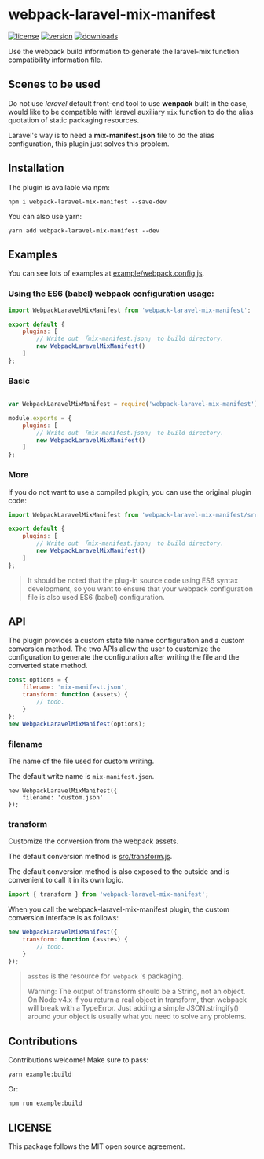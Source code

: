 # webpack-laravel-mix-manifest

[![license](https://img.shields.io/npm/l/webpack-laravel-mix-manifest.svg)](https://github.com/medz/webpack-laravel-mix-manifest)
[![version](https://img.shields.io/npm/v/webpack-laravel-mix-manifest.svg)](https://www.npmjs.com/package/webpack-laravel-mix-manifest)
[![downloads](https://img.shields.io/npm/dt/webpack-laravel-mix-manifest.svg)](https://www.npmjs.com/package/webpack-laravel-mix-manifest)

Use the webpack build information to generate the laravel-mix function compatibility information file.

## Scenes to be used

Do not use *laravel* default front-end tool to use **wenpack** built in the case, would like to be compatible with laravel auxiliary `mix` function to do the alias quotation of static packaging resources.

Laravel's way is to need a **mix-manifest.json** file to do the alias configuration, this plugin just solves this problem.

## Installation

The plugin is available via npm:

```shell
npm i webpack-laravel-mix-manifest --save-dev
```
You can also use yarn:

```shell
yarn add webpack-laravel-mix-manifest --dev
```

## Examples

You can see lots of examples at [example/webpack.config.js](example/webpack.config.js).

### Using the ES6 (babel) webpack configuration usage:

```js
import WebpackLaravelMixManifest from 'webpack-laravel-mix-manifest';

export default {
    plugins: [
        // Write out 「mix-manifest.json」 to build directory.
        new WebpackLaravelMixManifest()
    ]
};

```

### Basic

```js

var WebpackLaravelMixManifest = require('webpack-laravel-mix-manifest').default;

module.exports = {
    plugins: [
        // Write out 「mix-manifest.json」 to build directory.
        new WebpackLaravelMixManifest()
    ]
};

```

### More

If you do not want to use a compiled plugin, you can use the original plugin code:

```js
import WebpackLaravelMixManifest from 'webpack-laravel-mix-manifest/src/main.js';

export default {
    plugins: [
        // Write out 「mix-manifest.json」 to build directory.
        new WebpackLaravelMixManifest()
    ]
};
```

> It should be noted that the plug-in source code using ES6 syntax development, so you want to ensure that your webpack configuration file is also used ES6 (babel) configuration.

## API

The plugin provides a custom state file name configuration and a custom conversion method. The two APIs allow the user to customize the configuration to generate the configuration after writing the file and the converted state method.

```js
const options = {
    filename: 'mix-manifest.json',
    transform: function (assets) {
        // todo.
    }
};
new WebpackLaravelMixManifest(options);
```

### filename

The name of the file used for custom writing.

The default write name is `mix-manifest.json`.

```
new WebpackLaravelMixManifest({
    filename: 'custom.json'
});
```

### transform

Customize the conversion from the webpack assets.

The default conversion method is [src/transform.js](src/transform.js).

The default conversion method is also exposed to the outside and is convenient to call it in its own logic.

```js
import { transform } from 'webpack-laravel-mix-manifest';
```

When you call the webpack-laravel-mix-manifest plugin, the custom conversion interface is as follows:

```js
new WebpackLaravelMixManifest({
    transform: function (asstes) {
        // todo.
    }
});
```

> `asstes` is the resource for` webpack` 's packaging.
>
> Warning: The output of transform should be a String, not an object. On Node v4.x if you return a real object in transform, then webpack will break with a TypeError. Just adding a simple JSON.stringify() around your object is usually what you need to solve any problems.

## Contributions

Contributions welcome! Make sure to pass:

```shell
yarn example:build
```

Or:

```shell
npm run example:build
```

## LICENSE

This package follows the MIT open source agreement.
